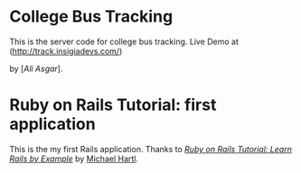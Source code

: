 # College Bus Tracking

This is the server code for college bus tracking.
Live Demo at (http://track.insigiadevs.com/)

by [*Ali Asgar*].

# Ruby on Rails Tutorial: first application

This is the my first Rails application.
Thanks to [*Ruby on Rails Tutorial: Learn Rails by Example*](http://railstutorial.org/)
by [Michael Hartl](http://michaelhartl.com/).